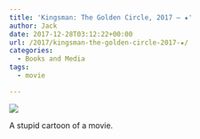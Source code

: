 ```yaml
---
title: 'Kingsman: The Golden Circle, 2017 – ★'
author: Jack
date: 2017-12-28T03:12:22+00:00
url: /2017/kingsman-the-golden-circle-2017-★/
categories:
  - Books and Media
tags:
  - movie

---
```

![][1]

A stupid cartoon of a movie.

 [1]: https://a.ltrbxd.com/resized/sm/upload/3h/o6/gc/iy/yOGf8Or1k78Y6OLdYmTTSGHW1dP-0-150-0-225-crop.jpg?k=b54e6e8e24